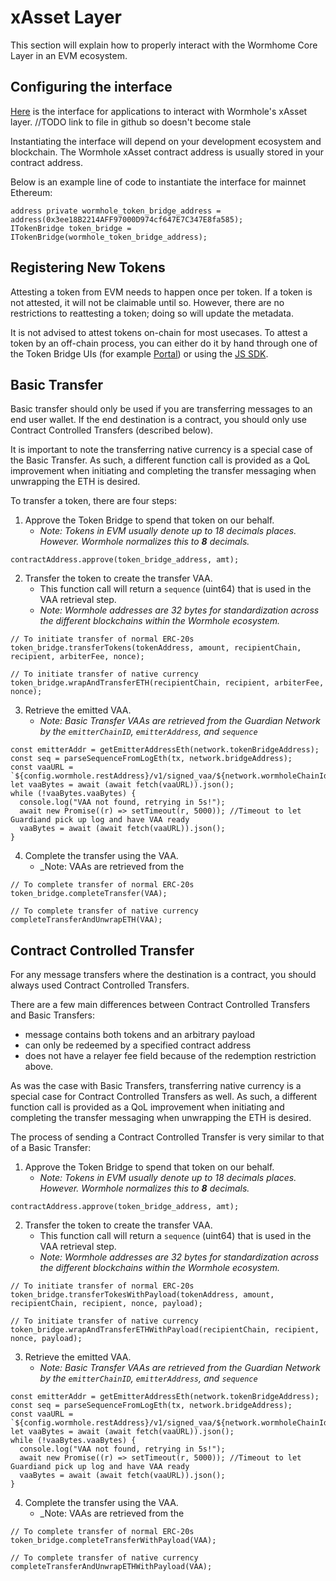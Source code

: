 # xAsset Layer

This section will explain how to properly interact with the Wormhome Core Layer in an EVM ecosystem.

## Configuring the interface

[Here]() is the interface for applications to interact with Wormhole's xAsset layer.
//TODO link to file in github so doesn't become stale

Instantiating the interface will depend on your development ecosystem and blockchain. The Wormhole xAsset contract address is usually stored in your contract address.

Below is an example line of code to instantiate the interface for mainnet Ethereum:

```
address private wormhole_token_bridge_address = address(0x3ee18B2214AFF97000D974cf647E7C347E8fa585);
ITokenBridge token_bridge = ITokenBridge(wormhole_token_bridge_address);
```

## Registering New Tokens

Attesting a token from EVM needs to happen once per token. If a token is not attested, it will not be claimable until so. However, there are no restrictions to reattesting a token; doing so will update the metadata.

It is not advised to attest tokens on-chain for most usecases. To attest a token by an off-chain process, you can either do it by hand through one of the Token Bridge UIs (for example [Portal](https://www.portalbridge.com/#/register)) or using the [JS SDK](https://www.npmjs.com/package/@certusone/wormhole-sdk).

<!--
TODO link to this code example from later in the guide
// If we want to show how to attest with JS SDK, have the example [here](https://book.wormhole.com/development/portal/evm/attestingToken.html)

-->

## Basic Transfer

Basic transfer should only be used if you are transferring messages to an end user wallet. If the end destination is a contract, you should only use Contract Controlled Transfers (described below).

It is important to note the transferring native currency is a special case of the Basic Transfer. As such, a different function call is provided as a QoL improvement when initiating and completing the transfer messaging when unwrapping the ETH is desired.

To transfer a token, there are four steps:

1. Approve the Token Bridge to spend that token on our behalf.
   - _Note: Tokens in EVM usually denote up to 18 decimals places. However. Wormhole normalizes this to **8** decimals._

```
contractAddress.approve(token_bridge_address, amt);
```

2. Transfer the token to create the transfer VAA.
   - This function call will return a `sequence` (uint64) that is used in the VAA retrieval step.
   - _Note: Wormhole addresses are 32 bytes for standardization across the different blockchains within the Wormhole ecosystem._

```
// To initiate transfer of normal ERC-20s
token_bridge.transferTokens(tokenAddress, amount, recipientChain, recipient, arbiterFee, nonce);

// To initiate transfer of native currency
token_bridge.wrapAndTransferETH(recipientChain, recipient, arbiterFee, nonce);
```

3. Retrieve the emitted VAA.
   - _Note: Basic Transfer VAAs are retrieved from the Guardian Network by the `emitterChainID`, `emitterAddress`, and `sequence`_

```
const emitterAddr = getEmitterAddressEth(network.tokenBridgeAddress);
const seq = parseSequenceFromLogEth(tx, network.bridgeAddress);
const vaaURL = `${config.wormhole.restAddress}/v1/signed_vaa/${network.wormholeChainId}/${emitterAddr}/${seq}`;
let vaaBytes = await (await fetch(vaaURL)).json();
while (!vaaBytes.vaaBytes) {
  console.log("VAA not found, retrying in 5s!");
  await new Promise((r) => setTimeout(r, 5000)); //Timeout to let Guardiand pick up log and have VAA ready
  vaaBytes = await (await fetch(vaaURL)).json();
}
```

4. Complete the transfer using the VAA.
   - \_Note: VAAs are retrieved from the

```
// To complete transfer of normal ERC-20s
token_bridge.completeTransfer(VAA);

// To complete transfer of native currency
completeTransferAndUnwrapETH(VAA);
```

## Contract Controlled Transfer

For any message transfers where the destination is a contract, you should always used Contract Controlled Transfers.

There are a few main differences between Contract Controlled Transfers and Basic Transfers:

- message contains both tokens and an arbitrary payload
- can only be redeemed by a specified contract address
- does not have a relayer fee field because of the redemption restriction above.

As was the case with Basic Transfers, transferring native currency is a special case for Contract Controlled Transfers as well. As such, a different function call is provided as a QoL improvement when initiating and completing the transfer messaging when unwrapping the ETH is desired.

The process of sending a Contract Controlled Transfer is very similar to that of a Basic Transfer:

1. Approve the Token Bridge to spend that token on our behalf.
   - _Note: Tokens in EVM usually denote up to 18 decimals places. However. Wormhole normalizes this to **8** decimals._

```
contractAddress.approve(token_bridge_address, amt);
```

2. Transfer the token to create the transfer VAA.
   - This function call will return a `sequence` (uint64) that is used in the VAA retrieval step.
   - _Note: Wormhole addresses are 32 bytes for standardization across the different blockchains within the Wormhole ecosystem._

```
// To initiate transfer of normal ERC-20s
token_bridge.transferTokesWithPayload(tokenAddress, amount, recipientChain, recipient, nonce, payload);

// To initiate transfer of native currency
token_bridge.wrapAndTransferETHWithPayload(recipientChain, recipient, nonce, payload);
```

3. Retrieve the emitted VAA.
   - _Note: Basic Transfer VAAs are retrieved from the Guardian Network by the `emitterChainID`, `emitterAddress`, and `sequence`_

```
const emitterAddr = getEmitterAddressEth(network.tokenBridgeAddress);
const seq = parseSequenceFromLogEth(tx, network.bridgeAddress);
const vaaURL = `${config.wormhole.restAddress}/v1/signed_vaa/${network.wormholeChainId}/${emitterAddr}/${seq}`;
let vaaBytes = await (await fetch(vaaURL)).json();
while (!vaaBytes.vaaBytes) {
  console.log("VAA not found, retrying in 5s!");
  await new Promise((r) => setTimeout(r, 5000)); //Timeout to let Guardiand pick up log and have VAA ready
  vaaBytes = await (await fetch(vaaURL)).json();
}
```

4. Complete the transfer using the VAA.
   - \_Note: VAAs are retrieved from the

```
// To complete transfer of normal ERC-20s
token_bridge.completeTransferWithPayload(VAA);

// To complete transfer of native currency
completeTransferAndUnwrapETHWithPayload(VAA);
```
